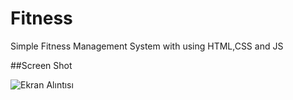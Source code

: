 # Fitness
Simple Fitness Management System with using HTML,CSS and JS

##Screen Shot

![Ekran Alıntısı](https://user-images.githubusercontent.com/24936165/82740463-9a9b4400-9d51-11ea-823e-433d2d2f8a0e.PNG)
